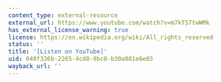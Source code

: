 ```yaml
---
content_type: external-resource
external_url: https://www.youtube.com/watch?v=m7kTS7twWMk
has_external_license_warning: true
license: https://en.wikipedia.org/wiki/All_rights_reserved
status: ''
title: '[Listen on YouTube]'
uid: 040f336b-2265-4cd0-9bc0-b30a081e6e03
wayback_url: ''
---
```

